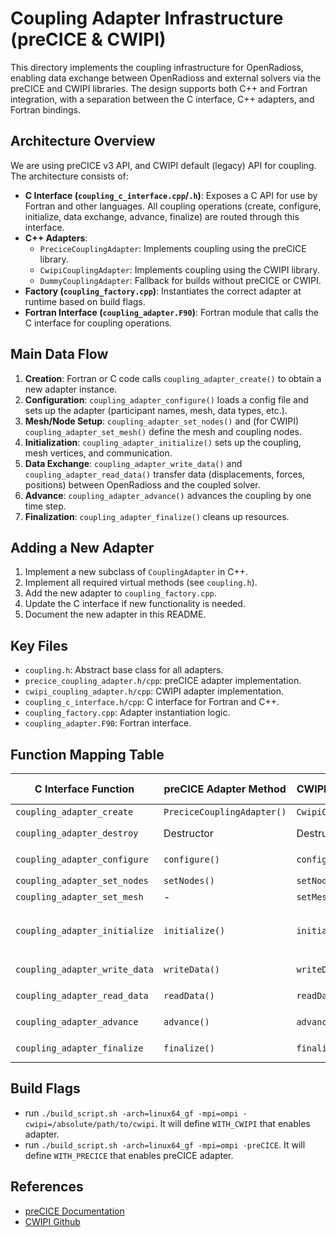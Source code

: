 # Coupling Adapter Infrastructure (preCICE & CWIPI)

This directory implements the coupling infrastructure for OpenRadioss, enabling data exchange between OpenRadioss and external solvers via the preCICE and CWIPI libraries. The design supports both C++ and Fortran integration, with a separation between the C interface, C++ adapters, and Fortran bindings.


## Architecture Overview
We are using preCICE v3 API, and CWIPI default (legacy) API for coupling. The architecture consists of:

- **C Interface (`coupling_c_interface.cpp`/`.h`)**: Exposes a C API for use by Fortran and other languages. All coupling operations (create, configure, initialize, data exchange, advance, finalize) are routed through this interface.
- **C++ Adapters**:
  - `PreciceCouplingAdapter`: Implements coupling using the preCICE library.
  - `CwipiCouplingAdapter`: Implements coupling using the CWIPI library.
  - `DummyCouplingAdapter`: Fallback for builds without preCICE or CWIPI.
- **Factory (`coupling_factory.cpp`)**: Instantiates the correct adapter at runtime based on build flags.
- **Fortran Interface (`coupling_adapter.F90`)**: Fortran module that calls the C interface for coupling operations.

## Main Data Flow

1. **Creation**: Fortran or C code calls `coupling_adapter_create()` to obtain a new adapter instance.
2. **Configuration**: `coupling_adapter_configure()` loads a config file and sets up the adapter (participant names, mesh, data types, etc.).
3. **Mesh/Node Setup**: `coupling_adapter_set_nodes()` and (for CWIPI) `coupling_adapter_set_mesh()` define the mesh and coupling nodes.
4. **Initialization**: `coupling_adapter_initialize()` sets up the coupling, mesh vertices, and communication.
5. **Data Exchange**: `coupling_adapter_write_data()` and `coupling_adapter_read_data()` transfer data (displacements, forces, positions) between OpenRadioss and the coupled solver.
6. **Advance**: `coupling_adapter_advance()` advances the coupling by one time step.
7. **Finalization**: `coupling_adapter_finalize()` cleans up resources.

## Adding a New Adapter

1. Implement a new subclass of `CouplingAdapter` in C++.
2. Implement all required virtual methods (see `coupling.h`).
3. Add the new adapter to `coupling_factory.cpp`.
4. Update the C interface if new functionality is needed.
5. Document the new adapter in this README.

## Key Files

- `coupling.h`: Abstract base class for all adapters.
- `precice_coupling_adapter.h/cpp`: preCICE adapter implementation.
- `cwipi_coupling_adapter.h/cpp`: CWIPI adapter implementation.
- `coupling_c_interface.h/cpp`: C interface for Fortran and C++.
- `coupling_factory.cpp`: Adapter instantiation logic.
- `coupling_adapter.F90`: Fortran interface.

## Function Mapping Table

| C Interface Function                | preCICE Adapter Method                | CWIPI Adapter Method                  | Underlying Library Calls           |
|-------------------------------------|---------------------------------------|--------------------------------------|------------------------------------|
| `coupling_adapter_create`           | `PreciceCouplingAdapter()`            | `CwipiCouplingAdapter()`              | -                                  |
| `coupling_adapter_destroy`          | Destructor                            | Destructor                           | finalize(), `cwipi_finalize()`       |
| `coupling_adapter_configure`        | `configure()`                         | `configure()`                        | `precice::Participant`, `cwipi_init`   |
| `coupling_adapter_set_nodes`        | `setNodes()`                          | `setNodes()`                         | -                                  |
| `coupling_adapter_set_mesh`         | -                                     | `setMesh()`                          | -                                  |
| `coupling_adapter_initialize`       | `initialize()`                        | `initialize()`                       | `precice::Participant`, `cwipi_create_coupling`, `cwipi_define_mesh`, `cwipi_locate` |
| `coupling_adapter_write_data`       | `writeData()`                         | `writeData()`                        | `precice::writeData`, `cwipi_issend`   |
| `coupling_adapter_read_data`        | `readData()`                          | `readData()`                         | `precice::readData`, `cwipi_irecv`     |
| `coupling_adapter_advance`          | `advance()`                           | `advance()`                          | `precice::advance`, `cwipi_locate`     |
| `coupling_adapter_finalize`         | `finalize()`                          | `finalize()`                         | `precice::finalize`, `cwipi_finalize`  |

## Build Flags

- run `./build_script.sh -arch=linux64_gf -mpi=ompi -cwipi=/absolute/path/to/cwipi`. It will define `WITH_CWIPI` that enables  adapter.
- run `./build_script.sh -arch=linux64_gf -mpi=ompi -preCICE`. It will define `WITH_PRECICE` that enables preCICE adapter.

## References
- [preCICE Documentation](https://precice.org/)
- [CWIPI Github](https://github.com/onera/cwipi)
